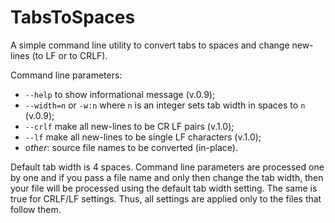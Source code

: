 # TabsToSpaces

A simple command line utility to convert tabs to spaces and change new-lines (to LF or to CRLF).

Command line parameters:

- `--help` to show informational message (v.0.9);
- `--width=n` or `-w:n` where `n` is an integer sets tab width in spaces to `n` (v.0.9);
- `--crlf` make all new-lines to be CR LF pairs (v.1.0);
- `--lf` make all new-lines to be single LF characters (v.1.0);
- *other*: source file names to be converted (in-place).

Default tab width is 4 spaces. Command line parameters are processed one by one and if you pass a file name and only then change the tab width, then your file will be processed using the default tab width setting. The same is true for CRLF/LF settings. Thus, all settings are applied only to the files that follow them.

